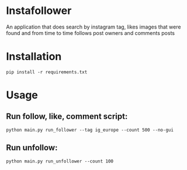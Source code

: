 # Instafollower
An application that does search by instagram tag, likes images that were found and from time to time follows post owners and comments posts



# Installation

    pip install -r requirements.txt


# Usage

## Run follow, like, comment script:

    python main.py run_follower --tag ig_europe --count 500 --no-gui

## Run unfollow:

    python main.py run_unfollower --count 100
